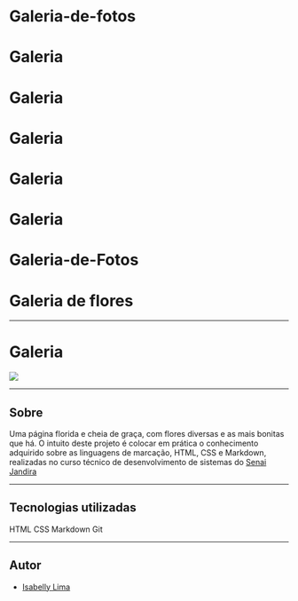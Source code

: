 # Galeria-de-fotos
# Galeria
# Galeria
# Galeria
# Galeria
# Galeria
# Galeria-de-Fotos

# Galeria de flores
---
# Galeria
![](./img/Captura%20de%20Tela%202024-10-02%20%C3%A0s%2013.56.21.png)

---

## Sobre 
Uma página florida e cheia de graça, com flores diversas e as mais bonitas que há. O intuito deste projeto é colocar em prática o conhecimento adquirido sobre as linguagens de marcação, HTML, CSS e Markdown, realizadas no curso técnico de desenvolvimento de sistemas do [Senai Jandira](https://sp.senai.br/unidade/jandira/)

 ___

## Tecnologias utilizadas

HTML
CSS
Markdown
Git
___

## Autor

 - [Isabelly Lima]()

